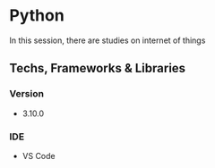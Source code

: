 # Python

In this session, there are studies on internet of things

## Techs, Frameworks & Libraries

### Version

* 3.10.0

### IDE

* VS Code
